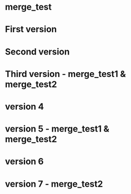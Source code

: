 # merge_test
# First version
# Second version
# Third version - merge_test1 & merge_test2
# version 4
# version 5 - merge_test1 & merge_test2
# version 6
# version 7 - merge_test2
